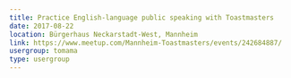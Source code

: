 ```yaml
---
title: Practice English-language public speaking with Toastmasters
date: 2017-08-22
location: Bürgerhaus Neckarstadt-West, Mannheim
link: https://www.meetup.com/Mannheim-Toastmasters/events/242684887/
usergroup: tomama
type: usergroup
---
```

